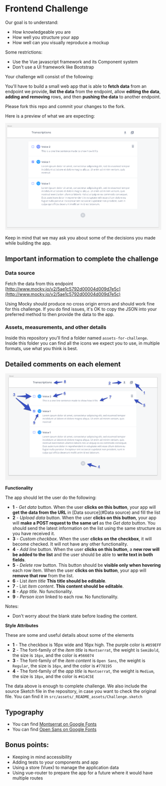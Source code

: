# Frontend Challenge

Our goal is to understand:

- How knowledgeable you are
- How well you structure your app
- How well can you visually reproduce a mockup

Some restrictions:

- Use the Vue javascript framework and its Component system
- Don't use a UI framework like Bootstrap

Your challenge will consist of the following:

You'll have to build a small web app that is able to **fetch data** from an endpoint we provide, **list the data** from the endpoint, allow **editing the data**, **adding and removing** rows, and then **pushing the data** to another endpoint.

Please fork this repo and commit your changes to the fork.

Here is a preview of what we are expecting:

![Sample](src/assets/_README_assets/sample.png)

Keep in mind that we may ask you about some of the decisions you made while building the app.

## Important information to complete the challenge

### Data source

Fetch the data from this endpoint [http://www.mocky.io/v2/5ae1c5792d00004d009d7e5c](http://www.mocky.io/v2/5ae1c5792d00004d009d7e5c)

Using Mocky should produce no cross origin errors and should work fine for this challenge. If you do find issues, it's OK to copy the JSON into your preferred method to then provide the data to the app.

### Assets, measurements, and other details

Inside this repository you'll find a folder named `assets-for-challenge`. Inside this folder you can find all the icons we expect you to use, in multiple formats, use what you think is best.

## Detailed comments on each element

![Elements Numbered](src/assets/_README_assets/challenge-elements-numbered.png)

**Functionality**

The app should let the user do the following:

- **1** - _Get data_ button. When the user **clicks on this button**, your app will **get the data from the URL** in [Data source](#Data source) and fill the list
- **2** - _Upload data_ button. When the user **clicks on this button**, your app will **make a POST request to the same url** as the _Get data_ button. You should send the latest information on the list using the same structure as you have received it.
- **3** - _Custom checkbox_. When the user **clicks on the checkbox**, it will become checked. It will not have any other functionality.
- **4** - _Add line_ button. When the user **clicks on this button**, a **new row will be added to the list** and the user should be able to **write text in both fields**.
- **5** - _Delete row_ button. This button should be **visible only when hovering** each row item. When the user **clicks on this button**, your app will **remove that row** from the list.
- **6** - List _item title_ **This title should be editable**.
- **7** - List _item content_. **This content should be editable**.
- **8** - _App title_. No functionality.
- **9** - _Person icon_ linked to each row. No functionality.

Notes:

- Don't worry about the blank state before loading the content.

**Style Attributes**

These are some and useful details about some of the elements

- **1** - The checkbox is 16px wide and 16px high. The purple color is `#859EFF`
- **2** - The font-family of the _item title_ is `Montserrat`, the weight is `SemiBold`, the size is `16px`, and the color is `#566074`
- **3** - The font-family of the _item content_ is `Open Sans`, the weight is `Regular`, the size is `16px`, and the color is `#778195`
- **4** - The font-family of the _app title_ is `Montserrat`, the weight is `Medium`, the size is `18px`, and the color is `#414C5E`

The data above is enough to complete challenge. We also include the source Sketch file in the repository, in case you want to check the original file.
You can find it in `src/assets/_README_assets/Challenge.sketch`

## Typography

- You can find [Montserrat on Google Fonts](https://fonts.google.com/specimen/Montserrat)
- You can find [Open Sans on Google Fonts](https://fonts.google.com/specimen/Open+Sans)

## Bonus points:

- Keeping in mind accessibility
- Adding tests to your components and app
- Using a store (Vuex) to manage the application data
- Using vue-router to prepare the app for a future where it would have multiple routes
